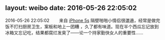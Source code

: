 layout: weibo
date: 2016-05-26 22:05:02
---
<meta name="referrer" content="no-referrer" />

2016-05-26 22:05:02  &nbsp;&nbsp;&nbsp;&nbsp;&nbsp;&nbsp; 来自 <a href="sinaweibo://customweibosource" rel="nofollow">iPhone 5s</a>
隔壁啪啪小情侣很邋遢，经常是做完饭不打扫厨房卫生，案板和地上一团糟 ，久了都有味道。现在半个西瓜忘记放到冰箱又忘记吃，结果都腐烂发臭了——论一个持家勤快女人的重要性…… ​​​
